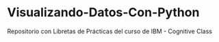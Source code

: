 # Visualizando-Datos-Con-Python

Repositorio con Libretas de Prácticas del curso de IBM - Cognitive Class
